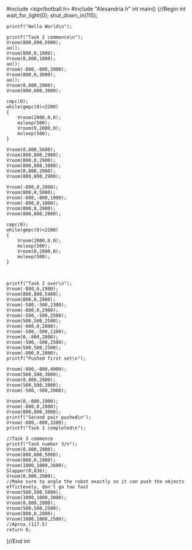 #include <kipr/botball.h> 
#include "Alexandria.h"
int main() 
{//Begin int 
    wait_for_light(0);
    shut_down_in(115);
    
    printf("Hello World\n"); 
    
    printf("Task 2 commence\n");
    Vroom(800,800,6900);
    ao();
    Vroom(800,0,1000);
    Vroom(0,800,1000);
    ao();
	Vroom(-800,-800,3900);
    Vroom(800,0,3000);
    ao();
    Vroom(0,800,2900);
	Vroom(800,800,3000);
    
    cmpc(0);
	while(gmpc(0)<2200)
	{
    	Vroom(2000,0,0);
    	msleep(500);
    	Vroom(0,2000,0);
    	msleep(500);
	}

	Vroom(0,800,5600);
    Vroom(800,800,2900);
    Vroom(800,0,2900);
    Vroom(800,800,3000);
    Vroom(0,800,2900);
	Vroom(800,800,2900);
    
    Vroom(-800,0,2000);
    Vroom(800,0,5000);
	Vroom(-800,-800,1000);
    Vroom(-800,0,1000);
    Vroom(800,0,2900);
	Vroom(800,800,2000);
    
	cmpc(0);
	while(gmpc(0)<2200)
	{
    	Vroom(2000,0,0);
    	msleep(500);
    	Vroom(0,2000,0);
    	msleep(500);
	}
    
    
	
	printf("Task 2 over\n");
    Vroom(-800,0,2900);
   	Vroom(800,800,5400);
    Vroom(800,0,2900);
    Vroom(-500,-500,2300);
    Vroom(-800,0,2900);
    Vroom(-500,-500,2500);
    Vroom(500,500,2500);
    Vroom(-800,0,2800);
    Vroom(-500,-500,1100);
    Vroom(0,-800,2800);
    Vroom(-500,-500,2500);
    Vroom(500,500,2500);
    Vroom(-800,0,2800);
	printf("Pushed first set\n");
    
	Vroom(-800,-800,4000);
	Vroom(500,500,3000);
	Vroom(0,800,2900);
	Vroom(500,500,2000);
	Vroom(-500,-500,2000);

	Vroom(0,-800,1900);
	Vroom(-800,0,2000);
	Vroom(800,800,3000);
	printf("Second pair pushed\n");
	Vroom(-800,-800,3200);
	printf("Task 1 completed\n");

	//Task 3 commence
	printf("Task number 3/n");
	Vroom(0,800,2900);
    Vroom(800,800,5000);
    Vroom(800,0,2900);
    Vroom(1000,1000,2600);
	Slapper(0,836);
	Vroom(0,800,2900);
	//Make sure to angle the robot exactly so it can push the objects effictevely, don't go too fast 
	Vroom(500,500,5000);
	Vroom(1000,1000,3000);
	Vroom(0,800,2900);
	Vroom(500,500,2500);
	Vroom(800,0,2900);
	Vroom(1000,1000,2500);
	//Aprox.(117.5)
	return 0;
}//End int
